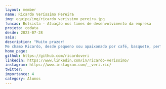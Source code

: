 ```yaml
---
layout: member
name: Ricardo Veríssimo Pereira
img: equipe/img/ricardo_verissimo_pereira.jpg
funcao: Bolsista - Atuação nos times de desenvolvimento da empresa
projeto: codata
desde: 2023-07-28
saiu: 
description: "Muito prazer!
Me chamo Ricardo, desde pequeno sou apaixonado por café, basquete, perfumes e tecnologia. Atualmente, sou bolsista do AYTY e estou graduando em Sistemas de Informação, sempre em busca da evolução intelectual e profissional. Possuo habilidades em autodidatismo, aprendizado rápido e fácil comunicação, sabendo me portar em momentos sérios e descontraídos. Acredito que, com o equilíbrio dessas habilidades, consigo tornar o ambiente mais produtivo. Tenho como foco e objetivo de vida engajar em soluções inovadoras para o mercado, ter portabilidade para trabalhar em qualquer local e proporcionar uma ótima qualidade de vida para a minha família."
home_page: 
github: https://github.com/ricardoveri
linkedin: https://www.linkedin.com/in/ricardo-verissimo/
instagram: https://www.instagram.com/__veri.ric/
twitter: 
importance: 4
category: Alunos
---
```

